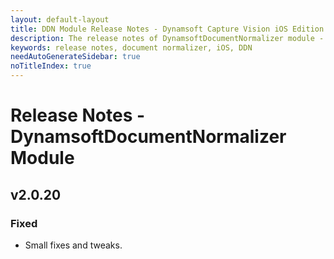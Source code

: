 ```yaml
---
layout: default-layout
title: DDN Module Release Notes - Dynamsoft Capture Vision iOS Edition
description: The release notes of DynamsoftDocumentNormalizer module - Dynamsoft Capture Vision iOS Edition.
keywords: release notes, document normalizer, iOS, DDN
needAutoGenerateSidebar: true
noTitleIndex: true
---
```


# Release Notes - DynamsoftDocumentNormalizer Module

## v2.0.20

### Fixed

- Small fixes and tweaks.
